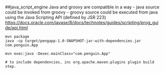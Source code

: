 ##java_script_engine
Java and groovy are compatible in a way 
    - java source could be invoked from groovy
    - groovy source could be executed from java using the Java Scripting API (defined by JSR 223)
    https://docs.oracle.com/javase/8/docs/technotes/guides/scripting/prog_guide/api.html
```
mvn package
java -cp target/pengapp-1.0-SNAPSHOT-jar-with-dependencies.jar com.penguin.App

mvn exec:java -Dexec.mainClass="com.penguin.App"

# to include dependencies, inc org.apache.maven.plugins plugin build step.




```
